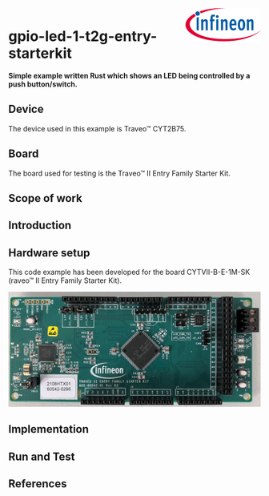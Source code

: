 <img src="./media/ifx-logo-600.gif" align="right" width="150" />  

#  gpio-led-1-t2g-entry-starterkit
**Simple example written Rust which shows an LED being controlled by a push button/switch.**

## Device  
The device used in this example is Traveo™ CYT2B75.

## Board  
The board used for testing is the Traveo™ II Entry Family Starter Kit.

## Scope of work  

## Introduction  

## Hardware setup  
This code example has been developed for the board CYTVII-B-E-1M-SK (raveo™ II Entry Family Starter Kit).

<img src="./media/traveo-ii-entryfamily-starterkit.jpg" width="800" />

## Implementation

## Run and Test

## References
